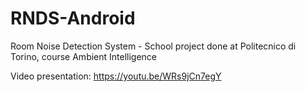 # RNDS-Android
Room Noise Detection System - School project done at Politecnico di Torino, course Ambient Intelligence

Video presentation: https://youtu.be/WRs9jCn7egY
